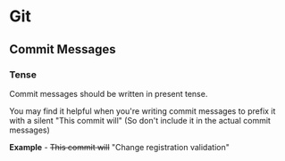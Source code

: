 # Git

## Commit Messages
### Tense
Commit messages should be written in present tense.

You may find it helpful when you're writing commit messages to prefix it with a silent "This commit will" (So don't include it in the actual commit messages)

**Example** - ~~This commit will~~ "Change registration validation"